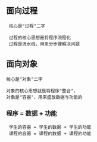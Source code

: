 ## 面向过程
	 核心是"过程"二字

	 过程的核心思想是将程序流程化
	 过程是流水线，用来分步骤解决问题


## 面向对象
	核心是"对象"二字

	对象的核心思想就是将程序"整合"，
	对象是"容器"，用来盛放数据与功能的

### 程序 = 数据 + 功能
	 学生的容器 = 学生的数据 + 学生的功能
	 课程的容器 = 课程的数据 + 课程的功能